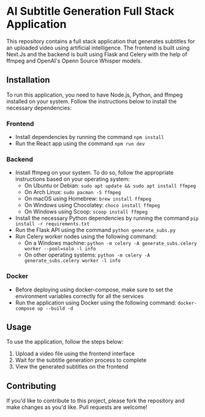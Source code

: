 # AI Subtitle Generation Full Stack Application

This repository contains a full stack application that generates subtitles for an uploaded video using artificial intelligence. The frontend is built using Next.Js and the backend is built using Flask and Celery with the help of ffmpeg and OpenAI's Openn Source Whisper models.

## Installation

To run this application, you need to have Node.js, Python, and ffmpeg installed on your system. Follow the instructions below to install the necessary dependencies:

### Frontend

- Install dependencies by running the command `npm install`
- Run the React app using the command `npm run dev`

### Backend

- Install ffmpeg on your system. To do so, follow the appropriate instructions based on your operating system:
  - On Ubuntu or Debian: `sudo apt update && sudo apt install ffmpeg`
  - On Arch Linux: `sudo pacman -S ffmpeg`
  - On macOS using Homebrew: `brew install ffmpeg`
  - On Windows using Chocolatey: `choco install ffmpeg`
  - On Windows using Scoop: `scoop install ffmpeg`
- Install the necessary Python dependencies by running the command `pip install -r requirements.txt`
- Run the Flask API using the command `python generate_subs.py`
- Run Celery worker nodes using the following command:
  - On a Windows machine: `python -m celery -A generate_subs.celery worker --pool=solo -l info`
  - On other operating systems: `python -m celery -A generate_subs.celery worker -l info`

### Docker

- Before deploying using docker-compose, make sure to set the environment variables correctly for all the services
- Run the application using Docker using the following command: `docker-compose up --build -d`

## Usage

To use the application, follow the steps below:

1. Upload a video file using the frontend interface
2. Wait for the subtitle generation process to complete
3. View the generated subtitles on the frontend

## Contributing

If you'd like to contribute to this project, please fork the repository and make changes as you'd like. Pull requests are welcome!
